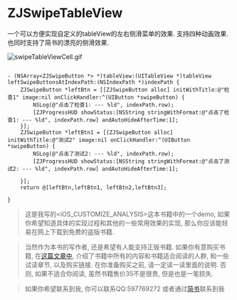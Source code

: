 # ZJSwipeTableView
一个可以方便实现自定义的tableView的左右侧滑菜单的效果. 支持四种动画效果. 也同时支持了简书的漂亮的侧滑效果.

![swipeTableViewCell.gif](http://upload-images.jianshu.io/upload_images/1271831-e4772b0472eef55d.gif?imageMogr2/auto-orient/strip)


```

- (NSArray<ZJSwipeButton *> *)tableView:(UITableView *)tableView leftSwipeButtonsAtIndexPath:(NSIndexPath *)indexPath {
    ZJSwipeButton *leftBtn = [[ZJSwipeButton alloc] initWithTitle:@"检查1" image:nil onClickHandler:^(UIButton *swipeButton) {
        NSLog(@"点击了检查1: --- %ld", indexPath.row);
        [ZJProgressHUD showStatus:[NSString stringWithFormat:@"点击了检查1: --- %ld", indexPath.row] andAutoHideAfterTime:1];
    }];
    ZJSwipeButton *leftBtn1 = [[ZJSwipeButton alloc] initWithTitle:@"测试2" image:nil onClickHandler:^(UIButton *swipeButton) {
        NSLog(@"点击了测试2: --- %ld", indexPath.row);
        [ZJProgressHUD showStatus:[NSString stringWithFormat:@"点击了测试2: --- %ld", indexPath.row] andAutoHideAfterTime:1];

    }];
    return @[leftBtn,leftBtn1, leftBtn2,leftBtn3];

}
```

> 这是我写的<iOS_CUSTOMIZE_ANALYSIS>这本书籍中的一个demo, 如果你希望知道具体的实现过程和其他的一些常用效果的实现, 那么你应该能轻易在网上下载到免费的盗版书籍. 

> 当然作为本书的写作者, 还是希望有人能支持正版书籍. 如果你有意购买书籍, 在[这篇文章中](http://www.jianshu.com/p/510500f3aebd), 介绍了书籍中所有的内容和书籍适合阅读的人群, 和一些试读章节, 以及购买链接. 在你准备购买之前, 请一定读一读里面的说明. 否则, 如果不适合你阅读, 虽然书籍售价35不是很贵, 但是也是一笔损失.


> 如果你希望联系到我, 你可以联系QQ:597769272
> 或者通过[简书](http://www.jianshu.com/users/fb31a3d1ec30/latest_articles)联系到我